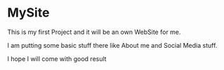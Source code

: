 # MySite

This is my first Project and it will be an own WebSite for me.

I am putting some basic stuff there like About me and Social Media stuff.

I hope I will come with good result
